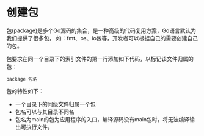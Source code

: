 # 创建包

包(package)是多个Go源码的集合，是一种高级的代码复用方案，Go语言默认为我们提供了很多包，
如：fmt、os、io包等，开发者可以根据自己的需要创建自己的包。


包要求在同一个目录下的索引文件的第一行添加如下代码，以标记该文件归属的包：
```
package 包名
```


包的特性如下：
- 一个目录下的同级文件归属一个包
- 包名可以与其目录不同名
- 包名为main的包为应用程序的入口，编译源码没有main包时，将无法编译输出可执行文件。

